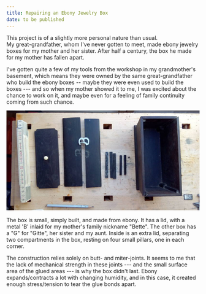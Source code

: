 ```yaml
---
title: Repairing an Ebony Jewelry Box
date: to be published
---
```


This project is of a slightly more personal nature than usual.  
My great-grandfather, whom I've never gotten to meet, made ebony jewelry boxes
for my mother and her sister. After half a century, the box he made for my
mother has fallen apart.

I've gotten quite a few of my tools from the workshop in my grandmother's
basement, which means they were owned by the same great-grandfather who build
the ebony boxes -- maybe they were even used to build the boxes --- and so when
my mother showed it to me, I was excited about the chance to work on it, and
maybe even for a feeling of family continuity coming from such chance.

![The box as I recieved it. The folding rule is graduated in centimeters][initial-assembly]

The box is small, simply built, and made from ebony. It has a lid, with a metal
'B' inlaid for my mother's family nickname "Bette". The other box has a "G" for
"Gitte", her sister and my aunt. Inside is an extra lid, separating two compartments in the box,
resting on four small pillars, one in each corner.

The construction relies solely on butt- and miter-joints. It seems to
me that the lack of mechanical strength in these joints --- and the small
surface area of the glued areas --- is why the box didn't last. Ebony
expands/contracts a lot with changing humidity, and in this case, it created
enough stress/tension to tear the glue bonds apart.


[initial-assembly]: ebony-box-assets/initial_assembly.jpg
